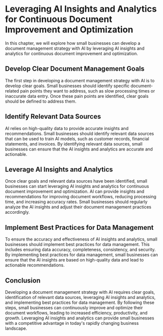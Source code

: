 Leveraging AI Insights and Analytics for Continuous Document Improvement and Optimization
==========================================================================================================================================

In this chapter, we will explore how small businesses can develop a document management strategy with AI by leveraging AI insights and analytics for continuous document improvement and optimization.

Develop Clear Document Management Goals
---------------------------------------

The first step in developing a document management strategy with AI is to develop clear goals. Small businesses should identify specific document-related pain points they want to address, such as slow processing times or inaccurate data entry. Once these pain points are identified, clear goals should be defined to address them.

Identify Relevant Data Sources
------------------------------

AI relies on high-quality data to provide accurate insights and recommendations. Small businesses should identify relevant data sources that can be used to train AI models, such as customer records, financial statements, and invoices. By identifying relevant data sources, small businesses can ensure that the AI insights and analytics are accurate and actionable.

Leverage AI Insights and Analytics
----------------------------------

Once clear goals and relevant data sources have been identified, small businesses can start leveraging AI insights and analytics for continuous document improvement and optimization. AI can provide insights and recommendations for improving document workflows, reducing processing time, and increasing accuracy rates. Small businesses should regularly analyze the AI insights and adjust their document management practices accordingly.

Implement Best Practices for Data Management
--------------------------------------------

To ensure the accuracy and effectiveness of AI insights and analytics, small businesses should implement best practices for data management. This includes ensuring data accuracy, completeness, consistency, and security. By implementing best practices for data management, small businesses can ensure that the AI insights are based on high-quality data and lead to actionable recommendations.

Conclusion
----------

Developing a document management strategy with AI requires clear goals, identification of relevant data sources, leveraging AI insights and analytics, and implementing best practices for data management. By following these steps, small businesses can continuously improve and optimize their document workflows, leading to increased efficiency, productivity, and growth. Leveraging AI insights and analytics can provide small businesses with a competitive advantage in today's rapidly changing business landscape.

